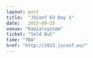 ```yaml
---
layout: post
title:  "JSConf EU Day 1"
date:   2015-09-25
venue: "Radialsystem"
ticket: "Sold Out"
time: "TBA"
href: "http://2015.jsconf.eu/"
---
```

<!-- fill in the URL of your event host page if you haven't enough information for a detail page, so the event link won't point on the detail page at all -->
